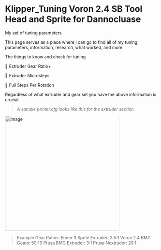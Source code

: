 
# Klipper_Tuning Voron 2.4 SB Tool Head and Sprite for Dannocluase
My set of tuning parameters

This page serves as a place where I can go to find all of my tuning parameters, information, research, what worked, and more.


The things to know and check for tuning
   
   &#x1F535; Extruder Gear Ratio+
   
   &#x1F535; Extruder Microsteps
   
   &#x1F535; Full Steps Per Rotation

Regardless of what extruder and gear set you have the above information is crucial.

>  _A sample printer.cfg looks like this for the extruder section_  
   
<img width="378" alt="image" src="https://github.com/DirtyKityLitter/Klipper_Tuning/assets/118041236/ba4662de-77c3-4ad0-8be6-3f962509a952">

> Example Gear Ratios:
   Ender 3 Sprite Extruder: 3.5:1
   Voron 2.4 BMG Gears: 50:10
   Prusa BMG Extruder: 3:1
   Prusa Nextruder: 20:1










